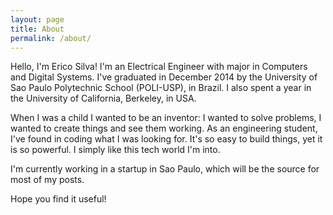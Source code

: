 ```yaml
---
layout: page
title: About
permalink: /about/
---
```


Hello, I'm Erico Silva! I'm an Electrical Engineer with major in Computers and Digital Systems. I've graduated in December 2014 by the University of Sao Paulo Polytechnic School (POLI-USP), in Brazil. I also spent a year in the University of California, Berkeley, in USA.

When I was a child I wanted to be an inventor: I wanted to solve problems, I wanted to create things and see them working. As an engineering student, I've found in coding what I was looking for. It's so easy to build things, yet it is so powerful. I simply like this tech world I'm into.

I'm currently working in a startup in Sao Paulo, which will be the source for most of my posts.

Hope you find it useful!
